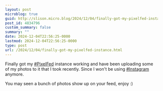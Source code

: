 ```yaml
---
layout: post
microblog: true
guid: http://slison.micro.blog/2024/12/04/finally-got-my-pixelfed-instance.html
post_id: 4834796
custom_summary: false
summary: ""
date: 2024-12-04T22:56:25-0000
lastmod: 2024-12-04T22:56:25-0000
type: post
url: /2024/12/04/finally-got-my-pixelfed-instance.html
---
```

<p>Finally got my <a href="https://social.familylison.com/tags/PixelFed" class="mention hashtag" rel="tag">#<span>PixelFed</span></a>  instance working and have been uploading some of my photos to it that I took recently. Since I won&#39;t be using <a href="https://social.familylison.com/tags/Instagram" class="mention hashtag" rel="tag">#<span>Instagram</span></a>  anymore.</p><p>You may seen a bunch of photos show up on your feed, enjoy :)</p>
